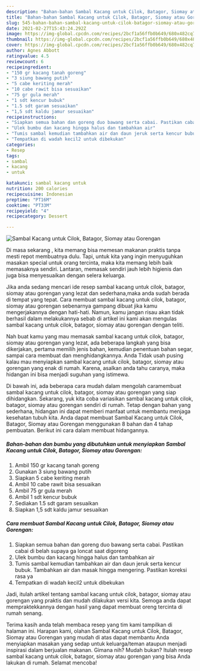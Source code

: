 ```yaml
---
description: "Bahan-bahan Sambal Kacang untuk Cilok, Batagor, Siomay atau Gorengan yang enak dan Mudah Dibuat"
title: "Bahan-bahan Sambal Kacang untuk Cilok, Batagor, Siomay atau Gorengan yang enak dan Mudah Dibuat"
slug: 545-bahan-bahan-sambal-kacang-untuk-cilok-batagor-siomay-atau-gorengan-yang-enak-dan-mudah-dibuat
date: 2021-02-27T15:43:24.292Z
image: https://img-global.cpcdn.com/recipes/2bcf1a56ffb0b649/680x482cq70/sambal-kacang-untuk-cilok-batagor-siomay-atau-gorengan-foto-resep-utama.jpg
thumbnail: https://img-global.cpcdn.com/recipes/2bcf1a56ffb0b649/680x482cq70/sambal-kacang-untuk-cilok-batagor-siomay-atau-gorengan-foto-resep-utama.jpg
cover: https://img-global.cpcdn.com/recipes/2bcf1a56ffb0b649/680x482cq70/sambal-kacang-untuk-cilok-batagor-siomay-atau-gorengan-foto-resep-utama.jpg
author: Agnes Abbott
ratingvalue: 4.5
reviewcount: 6
recipeingredient:
- "150 gr kacang tanah goreng"
- "3 siung bawang putih"
- "5 cabe keriting merah"
- "10 cabe rawit bisa sesuaikan"
- "75 gr gula merah"
- "1 sdt kencur bubuk"
- "1.5 sdt garam sesuaikan"
- "1,5 sdt kaldu jamur sesuaikan"
recipeinstructions:
- "Siapkan semua bahan dan goreng duo bawang serta cabai. Pastikan cabai di belah supaya ga loncat saat digoreng"
- "Ulek bumbu dan kacang hingga halus dan tambahkan air"
- "Tumis sambal kemudian tambahkan air dan daun jeruk serta kencur bubuk. Tambahkan air dan masak hingga mengering. Pastikan koreksi rasa ya"
- "Tempatkan di wadah kecil2 untuk dibekukan"
categories:
- Resep
tags:
- sambal
- kacang
- untuk

katakunci: sambal kacang untuk 
nutrition: 200 calories
recipecuisine: Indonesian
preptime: "PT16M"
cooktime: "PT33M"
recipeyield: "4"
recipecategory: Dessert

---
```



![Sambal Kacang untuk Cilok, Batagor, Siomay atau Gorengan](https://img-global.cpcdn.com/recipes/2bcf1a56ffb0b649/680x482cq70/sambal-kacang-untuk-cilok-batagor-siomay-atau-gorengan-foto-resep-utama.jpg)

Di masa  sekarang , kita memang bisa memesan makanan praktis tanpa mesti repot membuatnya dulu. Tapi, untuk kita yang ingin menyuguhkan masakan special untuk orang tercinta, maka kita memang lebih baik memasaknya sendiri. Lantaran, memasak sendiri jauh lebih higienis dan juga bisa menyesuaikan dengan selera keluarga.

Jika anda sedang mencari ide resep sambal kacang untuk cilok, batagor, siomay atau gorengan yang lezat dan sederhana,maka anda sudah berada di tempat yang tepat. Cara membuat sambal kacang untuk cilok, batagor, siomay atau gorengan  sebenarnya gampang dibuat jika kamu mengerjakannya dengan hati-hati. Namun, kamu jangan risau akan tidak berhasil dalam melakukannya 
sebab di artikel ini kami akan mengulas sambal kacang untuk cilok, batagor, siomay atau gorengan dengan teliti.  



Nah buat kamu yang mau memasak sambal kacang untuk cilok, batagor, siomay atau gorengan yang lezat, ada beberapa langkah yang bisa dikerjakan, pertama memilih jenis bahan, kemudian penentuan bahan segar, sampai cara membuat dan menghidangkannya. Anda Tidak usah pusing kalau mau menyiapkan sambal kacang untuk cilok, batagor, siomay atau gorengan yang enak di rumah. Karena, asalkan anda  tahu caranya, maka hidangan ini bisa menjadi suguhan yang istimewa.

Di bawah ini, ada beberapa cara mudah dalam mengolah caramembuat sambal kacang untuk cilok, batagor, siomay atau gorengan yang siap dihidangkan. Sekarang, yuk kita coba variasikan sambal kacang untuk cilok, batagor, siomay atau gorengan sendiri di rumah. Tetap dengan bahan yang sederhana, hidangan ini dapat memberi manfaat untuk membantu menjaga kesehatan tubuh kita. Anda dapat membuat Sambal Kacang untuk Cilok, Batagor, Siomay atau Gorengan menggunakan 8 bahan dan 4 tahap pembuatan. Berikut ini cara dalam membuat hidangannya.

<!--inarticleads1-->

##### Bahan-bahan dan bumbu yang dibutuhkan untuk menyiapkan Sambal Kacang untuk Cilok, Batagor, Siomay atau Gorengan:

1. Ambil 150 gr kacang tanah goreng
1. Gunakan 3 siung bawang putih
1. Siapkan 5 cabe keriting merah
1. Ambil 10 cabe rawit bisa sesuaikan
1. Ambil 75 gr gula merah
1. Ambil 1 sdt kencur bubuk
1. Sediakan 1.5 sdt garam sesuaikan
1. Siapkan 1,5 sdt kaldu jamur sesuaikan




<!--inarticleads2-->

##### Cara membuat Sambal Kacang untuk Cilok, Batagor, Siomay atau Gorengan:

1. Siapkan semua bahan dan goreng duo bawang serta cabai. Pastikan cabai di belah supaya ga loncat saat digoreng
1. Ulek bumbu dan kacang hingga halus dan tambahkan air
1. Tumis sambal kemudian tambahkan air dan daun jeruk serta kencur bubuk. Tambahkan air dan masak hingga mengering. Pastikan koreksi rasa ya
1. Tempatkan di wadah kecil2 untuk dibekukan




Jadi, itulah artikel tentang  sambal kacang untuk cilok, batagor, siomay atau gorengan  yang praktis dan mudah dilakukan versi kita. Semoga anda dapat mempraktekkannya dengan hasil yang dapat membuat oreng tercinta di rumah senang. 

Terima kasih anda telah membaca resep yang tim kami tampilkan di halaman ini. Harapan kami, olahan  Sambal Kacang untuk Cilok, Batagor, Siomay atau Gorengan yang mudah di atas dapat membantu Anda menyiapkan masakan yang sedap untuk keluarga/teman ataupun menjadi inspirasi dalam berjualan makanan. Gimana nih? Mudah bukan? Itulah resep sambal kacang untuk cilok, batagor, siomay atau gorengan yang bisa Anda lakukan di rumah. Selamat mencoba!

